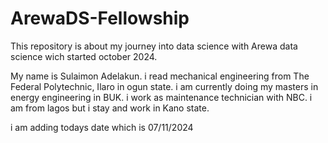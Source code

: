 # ArewaDS-Fellowship

This repository is about my journey into data science with Arewa data science wich started october 2024.

My name is Sulaimon Adelakun.
i read mechanical engineering from The Federal Polytechnic, Ilaro in ogun state.
i am currently doing my masters in energy engineering in BUK.
i work as maintenance technician with NBC.
i am from lagos but i stay and work in Kano state.

i am adding todays date which is 07/11/2024
